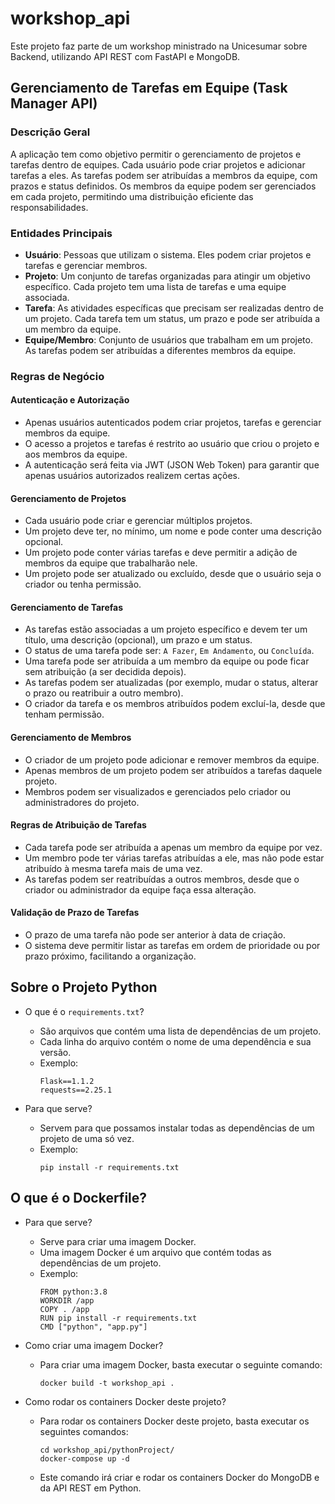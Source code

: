# workshop_api

Este projeto faz parte de um workshop ministrado na Unicesumar sobre Backend, utilizando API REST com FastAPI e MongoDB.

## Gerenciamento de Tarefas em Equipe (Task Manager API)

### Descrição Geral
A aplicação tem como objetivo permitir o gerenciamento de projetos e tarefas dentro de equipes. Cada usuário pode criar projetos e adicionar tarefas a eles. As tarefas podem ser atribuídas a membros da equipe, com prazos e status definidos. Os membros da equipe podem ser gerenciados em cada projeto, permitindo uma distribuição eficiente das responsabilidades.

### Entidades Principais

- **Usuário**: Pessoas que utilizam o sistema. Eles podem criar projetos e tarefas e gerenciar membros.
- **Projeto**: Um conjunto de tarefas organizadas para atingir um objetivo específico. Cada projeto tem uma lista de tarefas e uma equipe associada.
- **Tarefa**: As atividades específicas que precisam ser realizadas dentro de um projeto. Cada tarefa tem um status, um prazo e pode ser atribuída a um membro da equipe.
- **Equipe/Membro**: Conjunto de usuários que trabalham em um projeto. As tarefas podem ser atribuídas a diferentes membros da equipe.

### Regras de Negócio

#### Autenticação e Autorização

- Apenas usuários autenticados podem criar projetos, tarefas e gerenciar membros da equipe.
- O acesso a projetos e tarefas é restrito ao usuário que criou o projeto e aos membros da equipe.
- A autenticação será feita via JWT (JSON Web Token) para garantir que apenas usuários autorizados realizem certas ações.

#### Gerenciamento de Projetos

- Cada usuário pode criar e gerenciar múltiplos projetos.
- Um projeto deve ter, no mínimo, um nome e pode conter uma descrição opcional.
- Um projeto pode conter várias tarefas e deve permitir a adição de membros da equipe que trabalharão nele.
- Um projeto pode ser atualizado ou excluído, desde que o usuário seja o criador ou tenha permissão.

#### Gerenciamento de Tarefas

- As tarefas estão associadas a um projeto específico e devem ter um título, uma descrição (opcional), um prazo e um status.
- O status de uma tarefa pode ser: `A Fazer`, `Em Andamento`, ou `Concluída`.
- Uma tarefa pode ser atribuída a um membro da equipe ou pode ficar sem atribuição (a ser decidida depois).
- As tarefas podem ser atualizadas (por exemplo, mudar o status, alterar o prazo ou reatribuir a outro membro).
- O criador da tarefa e os membros atribuídos podem excluí-la, desde que tenham permissão.

#### Gerenciamento de Membros

- O criador de um projeto pode adicionar e remover membros da equipe.
- Apenas membros de um projeto podem ser atribuídos a tarefas daquele projeto.
- Membros podem ser visualizados e gerenciados pelo criador ou administradores do projeto.

#### Regras de Atribuição de Tarefas

- Cada tarefa pode ser atribuída a apenas um membro da equipe por vez.
- Um membro pode ter várias tarefas atribuídas a ele, mas não pode estar atribuído à mesma tarefa mais de uma vez.
- As tarefas podem ser reatribuídas a outros membros, desde que o criador ou administrador da equipe faça essa alteração.

#### Validação de Prazo de Tarefas

- O prazo de uma tarefa não pode ser anterior à data de criação.
- O sistema deve permitir listar as tarefas em ordem de prioridade ou por prazo próximo, facilitando a organização.

## Sobre o Projeto Python

- O que é o `requirements.txt`?
    - São arquivos que contém uma lista de dependências de um projeto.
    - Cada linha do arquivo contém o nome de uma dependência e sua versão.
    - Exemplo:
        ```
        Flask==1.1.2
        requests==2.25.1
        ```

- Para que serve?

    - Servem para que possamos instalar todas as dependências de um projeto de uma só vez.
    - Exemplo:
        ```
        pip install -r requirements.txt
        ```

## O que é o Dockerfile?

- Para que serve?

    - Serve para criar uma imagem Docker.
    - Uma imagem Docker é um arquivo que contém todas as dependências de um projeto.
    - Exemplo:
        ```
        FROM python:3.8
        WORKDIR /app
        COPY . /app
        RUN pip install -r requirements.txt
        CMD ["python", "app.py"]
        ```

- Como criar uma imagem Docker?

    - Para criar uma imagem Docker, basta executar o seguinte comando:
        ```
        docker build -t workshop_api .
        ```

- Como rodar os containers Docker deste projeto?

    - Para rodar os containers Docker deste projeto, basta executar os seguintes comandos:
        ```
        cd workshop_api/pythonProject/
        docker-compose up -d
        ```

    - Este comando irá criar e rodar os containers Docker do MongoDB e da API REST em Python.
